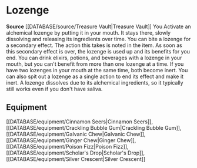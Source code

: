 ﻿---
id: '484'
name: Lozenge
rarity: Common
source: '[[DATABASE/source/Treasure Vault|Treasure Vault]]'
trait:
- Lozenge
type: Trait

---
# Lozenge

**Source** [[DATABASE/source/Treasure Vault|Treasure Vault]] 
You Activate an alchemical lozenge by putting it in your mouth. It stays there, slowly dissolving and releasing its ingredients over time. You can bite a lozenge for a secondary effect. The action this takes is noted in the item. As soon as this secondary effect is over, the lozenge is used up and its benefits for you end. You can drink elixirs, potions, and beverages with a lozenge in your mouth, but you can't benefit from more than one lozenge at a time. If you have two lozenges in your mouth at the same time, both become inert. You can also spit out a lozenge as a single action to end its effect and make it inert. A lozenge dissolves due to its alchemical ingredients, so it typically still works even if you don't have saliva.

## Equipment

[[DATABASE/equipment/Cinnamon Seers|Cinnamon Seers]], [[DATABASE/equipment/Crackling Bubble Gum|Crackling Bubble Gum]], [[DATABASE/equipment/Galvanic Chew|Galvanic Chew]], [[DATABASE/equipment/Ginger Chew|Ginger Chew]], [[DATABASE/equipment/Poison Fizz|Poison Fizz]], [[DATABASE/equipment/Scholar's Drop|Scholar's Drop]], [[DATABASE/equipment/Silver Crescent|Silver Crescent]]
